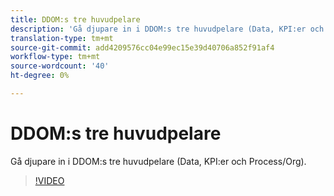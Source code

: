 ```yaml
---
title: DDOM:s tre huvudpelare
description: 'Gå djupare in i DDOM:s tre huvudpelare (Data, KPI:er och Process/Org). '
translation-type: tm+mt
source-git-commit: add4209576cc04e99ec15e39d40706a852f91af4
workflow-type: tm+mt
source-wordcount: '40'
ht-degree: 0%

---
```



# DDOM:s tre huvudpelare

Gå djupare in i DDOM:s tre huvudpelare (Data, KPI:er och Process/Org).

>[!VIDEO](https://video.tv.adobe.com/v/41692)
